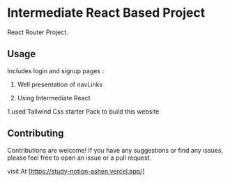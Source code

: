 # Intermediate React Based Project 

React Router Project.

## Usage

Includes login and signup pages :

1. Well presentation of navLinks 

1. Using Intermediate React

1.used Tailwind Css starter Pack to build this website 

## Contributing

Contributions are welcome! If you have any suggestions or find any issues, please feel free to open an issue or a pull request.

visit At [https://study-notion-ashen.vercel.app/]

